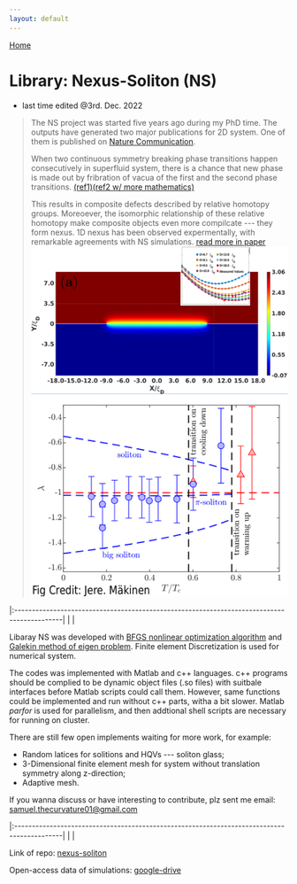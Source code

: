 ```yaml
---
layout: default
---
```


[Home](./)

# Library: Nexus-Soliton (NS)

- last time edited @3rd. Dec. 2022

> The NS project was started five years ago during my PhD time. The outputs have generated two major publications for 2D system. One of them is published on [Nature Communication](https://www.nature.com/articles/s41467-018-08204-8).
>
> When two continuous symmetry breaking phase transitions happen consecutively in superfluid system, there is a chance that new phase is made out by fribration of vacua of the first and the second phase transitions. [(ref1)](https://journals.aps.org/prresearch/abstract/10.1103/PhysRevResearch.2.023263)[(ref2 w/ more mathematics)](https://iopscience.iop.org/article/10.1088/1361-648X/acc227)
>
> This results in composite defects described by relative homotopy groups. Moreoever, the isomorphic relationship of these relative homotopy make composite objects even more compilcate --- they form nexus.
> 1D nexus has been observed expermentally, with remarkable agreements with NS simulations. [read more in paper](https://journals.aps.org/prresearch/abstract/10.1103/PhysRevResearch.2.043356)
![NS](./assets/img/NS.png)
![EXP](./assets/img/EXP.png)

|:-------------------------------------------------------------------------------------------|
|                                                                                            |

Libaray NS was developed with [BFGS nonlinear optimization algorithm](https://en.wikipedia.org/wiki/Broyden–Fletcher–Goldfarb–Shanno_algorithm) and [Galekin method of eigen problem](https://en.wikipedia.org/wiki/Galerkin_method). Finite element Discretization is used for numerical system.

The codes was implemented with Matlab and c++ languages. c++ programs should be complied to be dynamic object files (.so files) with suitbale interfaces before Matlab scripts could call them. However, same functions could be implemented and run without c++ parts, witha a bit slower. Matlab _parfor_ is used for parallelism, and then addtional shell scripts are necessary for running on cluster.

There are still few open implements waiting for more work, for example:
* Random latices for solitions and HQVs --- soliton glass;
* 3-Dimensional finite element mesh for system without translation symmetry along z-direction;
* Adaptive mesh.

If you wanna discuss or have interesting to contribute, plz sent me email: samuel.thecurvature01@gmail.com 

|:-------------------------------------------------------------------------------------------|
|                                                                                            |

Link of repo: [nexus-soliton](https://github.com/Quank-hpc/nexus-soliton)

Open-access data of simulations: [google-drive](https://drive.google.com/file/d/13HOa6kd4vHR0ovrWwttvR5hLMJpFJDXU/view?usp=sharing)